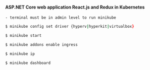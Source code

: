#### ASP.NET Core web application React.js and Redux in Kubernetes

    - terminal must be in admin level to run minikube

```zsh
$ minikube config set driver {hyperv|hyperkit|virtualbox}
```

```zsh
$ minikube start
```

```zsh
$ minikube addons enable ingress
```

```zsh
$ minikube ip
```

```zsh
$ minikube dashboard
```
